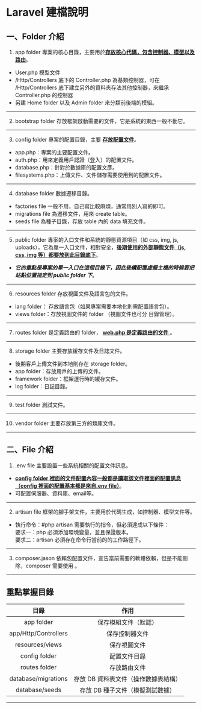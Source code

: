 # Laravel 建檔說明  
## 一、Folder 介紹
1. app folder 專案的核心目錄，主要用於<u>**存放核心代碼，包含控制器、模型以及路由</u>**。  
* User.php 模型文件  
* /Http/Controllers 底下的 Controller.php 為基類控制器，可在 /Http/Controllers 底下建立另外的資料夾存法其他控制器，來繼承 Controller.php 的控制器  
* 另建 Home folder 以及 Admin folder 來分類前後端的模組。  
---
2. bootstrap folder 存放框架啟動需要的文件，它是系統的東西一般不動它。  
---
3. config folder 專案的配置目錄，主要 <u>**存放配置文件**</u>。  
* app.php：專案的主要配置文件。
* auth.php：用來定義用戶認證（登入）的配置文件。  
* database.php：針對於數據庫的配置文彥。  
* filesystems.php：上傳文件、文件儲存需要使用到的配置文件。  
---
4. database folder 數據遷移目錄。
* factories file 一般不用，自己寫比較麻煩，通常用別人寫的即可。
* migrations file 為遷移文件，用來 create table。
* seeds file 為種子目錄，存放 table 內的 data 填充文件。  
---
5. public folder 專案的入口文件和系統的靜態資源項目（如 css, img, js, uploads），它為單一入口文件，相對安全，<u>**後期使用的外部靜態文件（js, css, img 等）都要放到此目錄底下**</u>。  
* ___它的重點是專案的單一入口在這個目錄下，因此後續配置虛擬主機的時候要把站點位置指定到 public folder 下___。  
---
6. resources folder 存放視圖文件及語言包的文件。  
* lang folder： 存放語言包（如果專案需要本地化則需配置語言包）。
* views folder：存放視圖文件的 folder （視圖文件也可分
目錄管理）。  
---
7. routes folder 是定義路由的 folder， <u>**web.php 是定義路由的文件** </u> 。
---
8. storage folder 主要存放緩存文件及日誌文件。
* 後期客戶上傳文件到本地則存在 storage folder。  
* app folder：存放用戶的上傳的文件。
* framework folder：框架運行時的緩存文件。
* log folder：日誌目錄。
---
9. test folder 測試文件。
---
10. vendor folder 主要存放第三方的類庫文件。  
---
## 二、File 介紹  
1. .env file 主要設置一些系統相關的配置文件訊息。  
* <u>**config folder 裡面的文件配置內容一般都是讀取該文件裡面的配置訊息（config 裡面的配置基本都是來自.env file）**</u>。
* 可配置伺服器、資料庫、email等。
---
2. artisan file 框架的腳手架文件，主要用於代碼生成，如控制器、模型文件等。
* 執行命令：#php artisan 需要執行的指令，但必須達成以下條件：  
要求一：php 必須添加環境變量，並且保證版本。  
要求二：artisan 必須存在命令行當前的的工作路徑下。  
---
3. composer.jason 依賴包配置文件，宣告當前需要的軟體依賴，但是不能刪除，composer 需要使用 。
---  
## 重點掌握目錄
|  目錄   |  作用  |
| :---:  | :---: |
|   app folder  | 保存模組文件（默認） |
| app/Http/Controllers  | 保存控制器文件 |
| resources/views  | 保存視圖文件 |
| config folder  | 配置文件目錄 |
| routes folder  | 存放路由文件 |
| database/migrations  | 存放 DB 資料表文件（操作數據表結構） |
| database/seeds  | 存放 DB 種子文件（模擬測試數據） |
---
